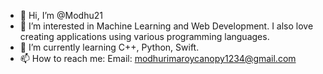 - 👋 Hi, I’m @Modhu21
- 👀 I’m interested in Machine Learning and Web Development. I also love creating applications using various programming languages. 
- 🌱 I’m currently learning C++, Python, Swift.
- 📫 How to reach me: Email: modhurimaroycanopy1234@gmail.com

<!---
Modhu21/Modhu21 is a ✨ special ✨ repository because its `README.md` (this file) appears on your GitHub profile.
You can click the Preview link to take a look at your changes.
--->
